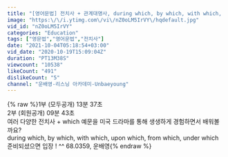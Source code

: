 ```yaml
---
title: "[영어문법] 전치사 + 관계대명사, during which, by which, with which, upon , from, under which 1부, 68.0359, 운배영"
image: "https:\/\/i.ytimg.com\/vi\/nZ0oLM5IrVY\/hqdefault.jpg"
vid_id: "nZ0oLM5IrVY"
categories: "Education"
tags: ["영문법","영어문법","전치사"]
date: "2021-10-04T05:18:54+03:00"
vid_date: "2020-10-19T15:09:04Z"
duration: "PT13M38S"
viewcount: "10538"
likeCount: "491"
dislikeCount: "5"
channel: "운배영-리스닝 아카데미-Unbaeyoung"
---
```

{% raw %}1부 (모두공개) 13분 37초<br />2부 (회원공개) 09분 43초<br />여러 다양한 전치사 + which 예문을 미국 드라마를 통해 생생하게 경험하면서 배워볼까요?<br />during which, by which, with which, upon which, from which, under which<br />준비되셨으면 입장 ! ^^ 68.0359, 운배영{% endraw %}
